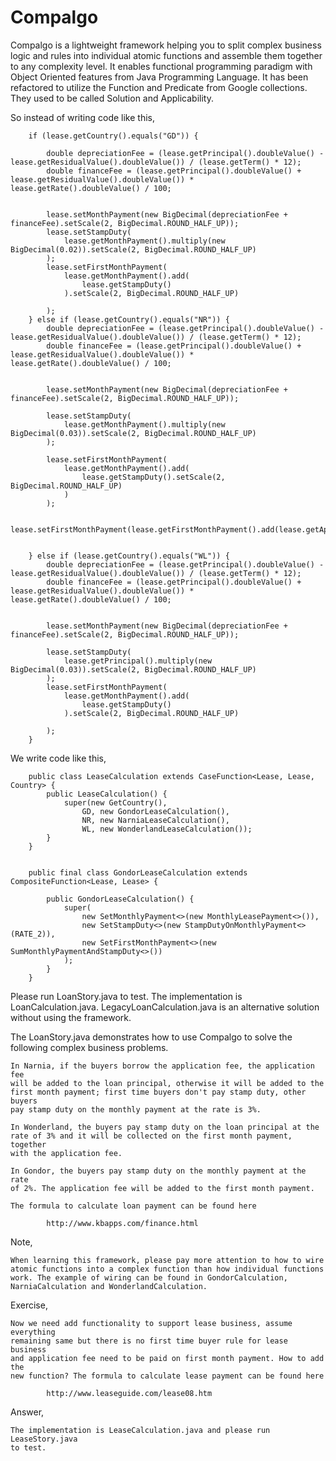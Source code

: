 Compalgo
========

Compalgo is a lightweight framework helping you to split complex business
logic and rules into individual atomic functions and assemble them together
to any complexity level. It enables functional programming paradigm with
Object Oriented features from Java Programming Language. It has been
refactored to utilize the Function and Predicate from Google collections.
They used to be called Solution and Applicability.

So instead of writing code like this,

        if (lease.getCountry().equals("GD")) {

            double depreciationFee = (lease.getPrincipal().doubleValue() - lease.getResidualValue().doubleValue()) / (lease.getTerm() * 12);
            double financeFee = (lease.getPrincipal().doubleValue() + lease.getResidualValue().doubleValue()) * lease.getRate().doubleValue() / 100;


            lease.setMonthPayment(new BigDecimal(depreciationFee + financeFee).setScale(2, BigDecimal.ROUND_HALF_UP));
            lease.setStampDuty(
                lease.getMonthPayment().multiply(new BigDecimal(0.02)).setScale(2, BigDecimal.ROUND_HALF_UP)
            );
            lease.setFirstMonthPayment(
                lease.getMonthPayment().add(
                    lease.getStampDuty()
                ).setScale(2, BigDecimal.ROUND_HALF_UP)

            );
        } else if (lease.getCountry().equals("NR")) {
            double depreciationFee = (lease.getPrincipal().doubleValue() - lease.getResidualValue().doubleValue()) / (lease.getTerm() * 12);
            double financeFee = (lease.getPrincipal().doubleValue() + lease.getResidualValue().doubleValue()) * lease.getRate().doubleValue() / 100;


            lease.setMonthPayment(new BigDecimal(depreciationFee + financeFee).setScale(2, BigDecimal.ROUND_HALF_UP));

            lease.setStampDuty(
                lease.getMonthPayment().multiply(new BigDecimal(0.03)).setScale(2, BigDecimal.ROUND_HALF_UP)
            );

            lease.setFirstMonthPayment(
                lease.getMonthPayment().add(
                    lease.getStampDuty().setScale(2, BigDecimal.ROUND_HALF_UP)
                )
            );

            lease.setFirstMonthPayment(lease.getFirstMonthPayment().add(lease.getApplicationFee()));


        } else if (lease.getCountry().equals("WL")) {
            double depreciationFee = (lease.getPrincipal().doubleValue() - lease.getResidualValue().doubleValue()) / (lease.getTerm() * 12);
            double financeFee = (lease.getPrincipal().doubleValue() + lease.getResidualValue().doubleValue()) * lease.getRate().doubleValue() / 100;


            lease.setMonthPayment(new BigDecimal(depreciationFee + financeFee).setScale(2, BigDecimal.ROUND_HALF_UP));

            lease.setStampDuty(
                lease.getPrincipal().multiply(new BigDecimal(0.03)).setScale(2, BigDecimal.ROUND_HALF_UP)
            );
            lease.setFirstMonthPayment(
                lease.getMonthPayment().add(
                    lease.getStampDuty()
                ).setScale(2, BigDecimal.ROUND_HALF_UP)

            );
        }

We write code like this,

        public class LeaseCalculation extends CaseFunction<Lease, Lease, Country> {
            public LeaseCalculation() {
                super(new GetCountry(),
                    GD, new GondorLeaseCalculation(),
                    NR, new NarniaLeaseCalculation(),
                    WL, new WonderlandLeaseCalculation());
            }
        }


        public final class GondorLeaseCalculation extends CompositeFunction<Lease, Lease> {

            public GondorLeaseCalculation() {
                super(
                    new SetMonthlyPayment<>(new MonthlyLeasePayment<>()),
                    new SetStampDuty<>(new StampDutyOnMonthlyPayment<>(RATE_2)),
                    new SetFirstMonthPayment<>(new SumMonthlyPaymentAndStampDuty<>())
                );
            }
        }


Please run LoanStory.java to test. The implementation is LoanCalculation.java.
LegacyLoanCalculation.java is an alternative solution without using the
framework.

The LoanStory.java demonstrates how to use Compalgo to solve the following
complex business problems.

    In Narnia, if the buyers borrow the application fee, the application fee
    will be added to the loan principal, otherwise it will be added to the
    first month payment; first time buyers don't pay stamp duty, other buyers
    pay stamp duty on the monthly payment at the rate is 3%.

    In Wonderland, the buyers pay stamp duty on the loan principal at the
    rate of 3% and it will be collected on the first month payment, together
    with the application fee.

    In Gondor, the buyers pay stamp duty on the monthly payment at the rate
    of 2%. The application fee will be added to the first month payment.

    The formula to calculate loan payment can be found here

            http://www.kbapps.com/finance.html

Note,

    When learning this framework, please pay more attention to how to wire
    atomic functions into a complex function than how individual functions
    work. The example of wiring can be found in GondorCalculation,
    NarniaCalculation and WonderlandCalculation.


Exercise,

    Now we need add functionality to support lease business, assume everything
    remaining same but there is no first time buyer rule for lease business
    and application fee need to be paid on first month payment. How to add the
    new function? The formula to calculate lease payment can be found here

            http://www.leaseguide.com/lease08.htm

Answer,

    The implementation is LeaseCalculation.java and please run LeaseStory.java
    to test.
